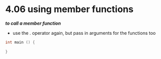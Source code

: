 # 4.06 using member functions

*********to call a member function*********

- use the . operator again, but pass in arguments for the functions too

```cpp
int main () {
	
}
```